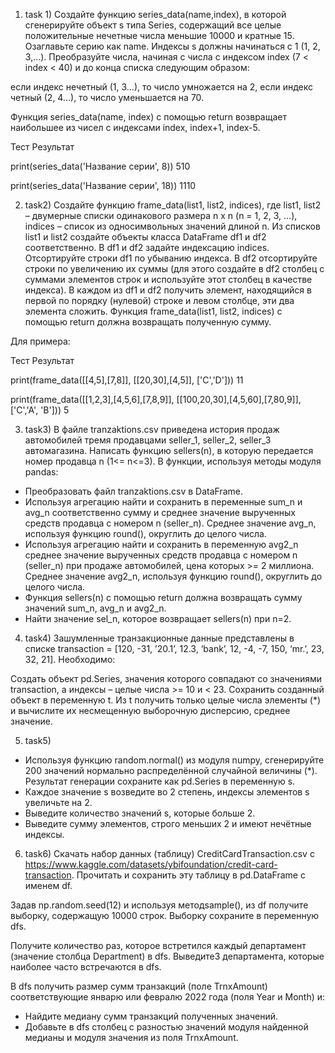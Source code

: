 1. task 1) Создайте функцию series_data(name,index), в которой сгенерируйте объект s 
типа Series, содержащий все целые положительные нечетные числа меньшие 10000 и кратные 15. 
Озаглавьте серию как name. Индексы s должны начинаться с 1 (1, 2, 3,...). 
Преобразуйте числа, начиная с числа с индексом index (7 < index < 40) и до конца списка 
следующим образом:

если индекс нечетный (1, 3…), то число умножается на 2,
если индекс четный (2, 4…), то число уменьшается на 70.

Функция series_data(name, index) с помощью return возвращает  наибольшее из чисел с индексами 
index, index+1, index-5.

Тест	Результат

print(series_data('Название серии', 8)) 510


print(series_data('Название серии', 18)) 1110

2. task2) Создайте функцию frame_data(list1, list2, indices), где  list1, list2 – 
двумерные списки одинакового размера n x n (n = 1, 2, 3, …), indices – список из 
односимвольных значений длиной n. Из списков list1 и list2 создайте объекты класса 
DataFrame df1 и df2 соответственно. В df1 и df2 задайте индексацию indices. 
Отсортируйте строки df1 по убыванию индекса. В df2 отсортируйте строки по увеличению 
их суммы (для этого создайте в df2 столбец с суммами элементов строк и используйте 
этот столбец в качестве индекса). В каждом из df1 и df2 получить элемент, находящийся 
в первой по порядку (нулевой) строке и левом столбце, эти два элемента сложить. Функция 
frame_data(list1, list2, indices) с помощью return должна возвращать полученную сумму.

Для примера:

Тест	Результат

print(frame_data([[4,5],[7,8]], [[20,30],[4,5]], ['C','D'])) 11

print(frame_data([[1,2,3],[4,5,6],[7,8,9]], [[100,20,30],[4,5,60],[7,80,9]], 
['C','A', 'B'])) 5

3. task3) В файле tranzaktions.csv приведена история продаж автомобилей тремя 
продавцами seller_1, seller_2, seller_3 автомагазина. Написать функцию sellers(n), 
в которую передается номер продавца n (1<= n<=3). В функции, используя методы модуля 
pandas:
- Преобразовать файл tranzaktions.csv в DataFrame.
- Используя агрегацию найти и сохранить в переменные sum_n и avg_n соответственно 
сумму и среднее значение вырученных средств продавца с номером n (seller_n). 
Среднее значение avg_n, используя функцию round(), округлить до целого числа.
- Используя агрегацию найти и сохранить в переменную avg2_n  среднее значение 
вырученных средств продавца с номером n (seller_n) при продаже автомобилей, цена 
которых >= 2 миллиона. Среднее значение avg2_n, используя функцию round(), 
округлить до целого числа.
- Функция sellers(n) с помощью return должна возвращать сумму значений sum_n, 
avg_n и avg2_n.
- Найти значение sel_n, которое возвращает sellers(n) при n=2.


4. task4) Зашумленные транзакционные данные представлены в списке 
transaction = [120, -31, ’20.1’, 12.3, ‘bank’, 12, -4, -7, 150, ‘mr.’, 23, 32, 21]. 
Необходимо:

Создать объект pd.Series, значения которого совпадают со значениями 
transaction, а индексы – целые числа >= 10 и < 23. 
Сохранить созданный объект в переменную t.
Из t получить только целые числа элементы (*) и вычислите их несмещенную 
выборочную дисперсию, среднее значение.


5. task5) 
- Используя функцию random.normal() из модуля numpy, cгенерируйте 
200 значений нормально распределённой случайной величины (*). Результат 
генерации сохраните как pd.Series в переменную s.
- Каждое значение s возведите во 2 степень, индексы элементов s увеличьте на 2.
- Выведите количество значений s, которые больше 2.
- Выведите сумму элементов, строго меньших 2 и имеют нечётные индексы.


6. task6) Скачать набор данных (таблицу) CreditCardTransaction.csv 
с https://www.kaggle.com/datasets/ybifoundation/credit-card-transaction. 
Прочитать и сохранить эту таблицу в pd.DataFrame с именем df.

Задав np.random.seed(12) и используя методsample(), из df получите выборку, 
содержащую 10000 строк. Выборку сохраните в переменную dfs.

Получите количество раз, которое встретился каждый департамент (значение столбца 
Department) в dfs. Выведите3 департамента, которые наиболее часто встречаются в dfs.

В dfs получить размер сумм транзакций (поле TrnxAmount) соответствующие январю 
или февралю 2022 года (поля Year и Month) и:
- Найдите медиану сумм транзакций полученных значений.
- Добавьте в dfs столбец с разностью значений модуля найденной медианы и модуля значения из поля TrnxAmount.
